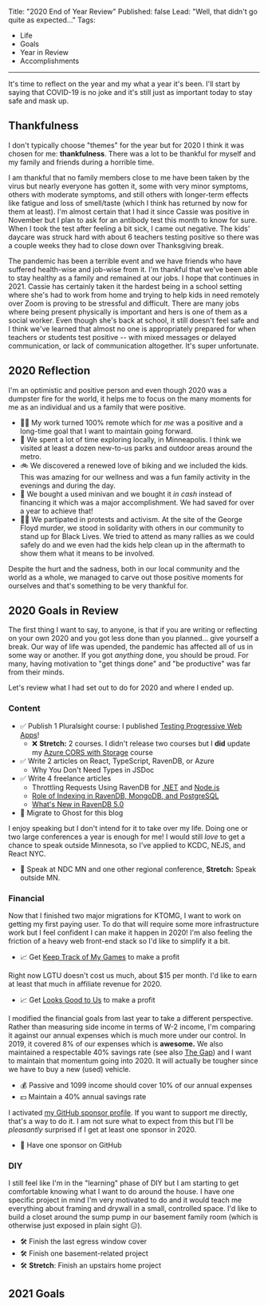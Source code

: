 Title: "2020 End of Year Review"
Published: false
Lead: "Well, that didn't go quite as expected..."
Tags:
- Life
- Goals
- Year in Review
- Accomplishments
---

It's time to reflect on the year and my what a year it's been. I'll start by saying that COVID-19 is no joke and it's still just as important today to stay safe and mask up.

## Thankfulness

I don't typically choose "themes" for the year but for 2020 I think it was chosen for me: **thankfulness**. There was a lot to be thankful for myself and my family and friends during a horrible time.

I am thankful that no family members close to me have been taken by the virus but nearly everyone has gotten it, some with very minor symptoms, others with moderate symptoms, and still others with longer-term effects like fatigue and loss of smell/taste (which I think has returned by now for them at least). I'm almost certain that I had it since Cassie was positive in November but I plan to ask for an antibody test this month to know for sure. When I took the test after feeling a bit sick, I came out negative. The kids' daycare was struck hard with about 6 teachers testing positive so there was a couple weeks they had to close down over Thanksgiving break.

The pandemic has been a terrible event and we have friends who have suffered health-wise and job-wise from it. I'm thankful that we've been able to stay healthy as a family and remained at our jobs. I hope that continues in 2021. Cassie has certainly taken it the hardest being in a school setting where she's had to work from home and trying to help kids in need remotely over Zoom is proving to be stressful and difficult. There are many jobs where being present physically is important and hers is one of them as a social worker. Even though she's back at school, it still doesn't feel safe and I think we've learned that almost no one is appropriately prepared for when teachers or students test positive -- with mixed messages or delayed communication, or lack of communication altogether. It's super unfortunate.

## 2020 Reflection

I'm an optimistic and positive person and even though 2020 was a dumpster fire for the world, it helps me to focus on the many moments for me as an individual and us a family that were positive. 

- 👩‍💻 My work turned 100% remote which for _me_ was a positive and a long-time goal that I want to maintain going forward. 
- 🌲 We spent a lot of time exploring locally, in Minneapolis. I think we visited at least a dozen new-to-us parks and outdoor areas around the metro. 
- 🚲 We discovered a renewed love of biking and we included the kids. This was amazing for our wellness and was a fun family activity in the evenings and during the day.
- 🚙 We bought a used minivan and we bought it _in cash_ instead of financing it which was a major accomplishment. We had saved for over a year to achieve that!
- ✊🏿 We partipated in protests and activism. At the site of the George Floyd murder, we stood in solidarity with others in our community to stand up for Black Lives. We tried to attend as many rallies as we could safely do and we even had the kids help clean up in the aftermath to show them what it means to be involved.

Despite the hurt and the sadness, both in our local community and the world as a whole, we managed to carve out those positive moments for ourselves and that's something to be very thankful for.

## 2020 Goals in Review

The first thing I want to say, to anyone, is that if you are writing or reflecting on your own 2020 and you got less done than you planned... give yourself a break. Our way of life was upended, the pandemic has affected all of us in some way or another. If you got _anything_ done, you should be proud. For many, having motivation to "get things done" and "be productive" was far from their minds.

Let's review what I had set out to do for 2020 and where I ended up.

### Content

- ✅ Publish 1 Pluralsight course: I published [Testing Progressive Web Apps](https://kamranicus.com/posts/2020-08-25-course-testing-progress-web-apps-cypress-webdriverio)!
  - ❌ **Stretch:** 2 courses. I didn't release two courses but I **did** update my [Azure CORS with Storage](https://bit.ly/PSAzureStorageCORS) course
- ✅ Write 2 articles on React, TypeScript, RavenDB, or Azure
  -  Why You Don't Need Types in JSDoc
- ✅ Write 4 freelance articles
  -  Throttling Requests Using RavenDB for [.NET](https://www.codeproject.com/Articles/5260137/Throttling-Outgoing-HTTP-Requests-in-a-Distributed) and [Node.js](https://www.codeproject.com/Articles/5260913/Throttling-Outgoing-Requests-in-Node-js)
  - [Role of Indexing in RavenDB, MongoDB, and PostgreSQL](https://kamranicus.com/posts/2020-05-26-ravendb-indexing-mongodb-postgresql)
  - [What's New in RavenDB 5.0](https://ravendb.net/articles/whats-new-in-ravendb-50)
- 👻 Migrate to Ghost for this blog

I enjoy speaking but I don't intend for it to take over my life. Doing one or two large conferences a year is enough for me! I would still _love_ to get a chance to speak outside Minnesota, so I've applied to KCDC, NEJS, and React NYC.

- 🎤 Speak at NDC MN and one other regional conference, **Stretch:** Speak outside MN.

### Financial

Now that I finished two major migrations for KTOMG, I want to work on getting my first paying user. To do that will require some more infrastructure work but I feel confident I can make it happen in 2020! I'm also feeling the friction of a heavy web front-end stack so I'd like to simplify it a bit.

- 📈 Get [Keep Track of My Games](http://ktomg.com) to make a profit

Right now LGTU doesn't cost us much, about $15 per month. I'd like to earn at least that much in affiliate revenue for 2020.

- 📈 Get [Looks Good to Us](https://looksgoodtous.com) to make a profit

I modified the financial goals from last year to take a different perspective. Rather than measuring side income in terms of W-2 income, I'm comparing it against our annual expenses which is much more under our control. In 2019, it covered 8% of our expenses which is **awesome.** We also maintained a respectable 40% savings rate (see also [The Gap](https://esimoney.com/the-gap-is-the-key-to-wealth/)) and I want to maintain that momentum going into 2020. It will actually be tougher since we have to buy a new (used) vehicle.

- 💰 Passive and 1099 income should cover 10% of our annual expenses
- 💵 Maintain a 40% annual savings rate

I activated [my GitHub sponsor profile](https://github.com/sponsors/kamranayub). If you want to support me directly, that's a way to do it. I am not sure what to expect from this but I'll be _pleasantly_ surprised if I get at least one sponsor in 2020.

- 🙏 Have one sponsor on GitHub

### DIY

I still feel like I'm in the "learning" phase of DIY but I am starting to get comfortable knowing what I want to do around the house. I have one specific project in mind I'm very motivated to do and it would teach me everything about framing and drywall in a small, controlled space. I'd like to build a closet around the sump pump in our basement family room (which is otherwise just exposed in plain sight 😑).

- 🛠 Finish the last egress window cover
- 🛠 Finish one basement-related project
- 🛠 **Stretch**: Finish an upstairs home project

## 2021 Goals
<!--stackedit_data:
eyJoaXN0b3J5IjpbLTE0MjQyNjc1ODldfQ==
-->